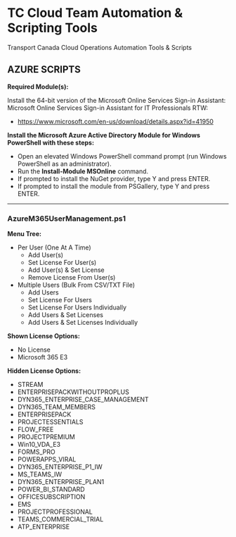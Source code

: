 # TC Cloud Team Automation & Scripting Tools

Transport Canada Cloud Operations Automation Tools &amp; Scripts


## AZURE SCRIPTS

**Required Module(s):**

Install the 64-bit version of the Microsoft Online Services Sign-in Assistant: Microsoft Online Services Sign-in Assistant for IT Professionals RTW: 
- https://www.microsoft.com/en-us/download/details.aspx?id=41950

**Install the Microsoft Azure Active Directory Module for Windows PowerShell with these steps:**
- Open an elevated Windows PowerShell command prompt (run Windows PowerShell as an administrator).
- Run the **Install-Module MSOnline** command.
- If prompted to install the NuGet provider, type Y and press ENTER.
- If prompted to install the module from PSGallery, type Y and press ENTER.

---------------------------------------------------------

### AzureM365UserManagement.ps1

**Menu Tree:**
- Per User (One At A Time)
  - Add User(s)
  - Set License For User(s)
  - Add User(s) & Set License
  - Remove License From User(s)
 - Multiple Users (Bulk From CSV/TXT File)
   - Add Users
   - Set License For Users
   - Set License For Users Individually
   - Add Users & Set Licenses
   - Add Users & Set Licenses Individually

**Shown License Options:**
- No License
- Microsoft 365 E3

**Hidden License Options:**
- STREAM
- ENTERPRISEPACKWITHOUTPROPLUS
- DYN365_ENTERPRISE_CASE_MANAGEMENT
- DYN365_TEAM_MEMBERS
- ENTERPRISEPACK
- PROJECTESSENTIALS
- FLOW_FREE
- PROJECTPREMIUM
- Win10_VDA_E3
- FORMS_PRO
- POWERAPPS_VIRAL
- DYN365_ENTERPRISE_P1_IW
- MS_TEAMS_IW
- DYN365_ENTERPRISE_PLAN1
- POWER_BI_STANDARD
- OFFICESUBSCRIPTION
- EMS
- PROJECTPROFESSIONAL
- TEAMS_COMMERCIAL_TRIAL
- ATP_ENTERPRISE

